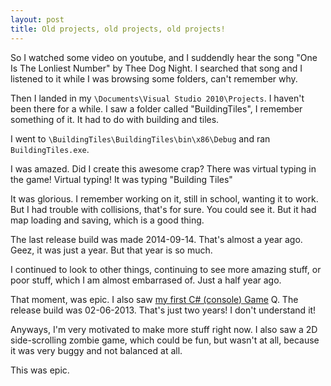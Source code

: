 ```yaml
---
layout: post
title: Old projects, old projects, old projects!
---
```


So I watched some video on youtube, and I suddendly hear the song "One Is The Lonliest Number" by Thee Dog Night. I searched that song and I listened to it while I was browsing some folders, can't remember why.

Then I landed in my `\Documents\Visual Studio 2010\Projects`. I haven't been there for a while. I saw a folder called "BuildingTiles", I remember something of it. It had to do with building and tiles.

I went to `\BuildingTiles\BuildingTiles\bin\x86\Debug` and ran `BuildingTiles.exe`.

I was amazed. Did I create this awesome crap? There was virtual typing in the game! Virtual typing! It was typing "Building Tiles"

It was glorious. I remember working on it, still in school, wanting it to work. But I had trouble with collisions, that's for sure. You could see it. But it had map loading and saving, which is a good thing.

The last release build was made 2014-09-14. That's almost a year ago. Geez, it was just a year. But that year is so much.

I continued to look to other things, continuing to see more amazing stuff, or poor stuff, which I am almost embarrased of. Just a half year ago.

That moment, was epic. I also saw [my first C# (console) Game](http://joppiesaus.function1.nl/dl/cycle_SRC.zip)	Q. The release build was 02-06-2013. That's just two years! I don't understand it!

Anyways, I'm very motivated to make more stuff right now. I also saw a 2D side-scrolling zombie game, which could be fun, but wasn't at all, because it was very buggy and not balanced at all.

This was epic.